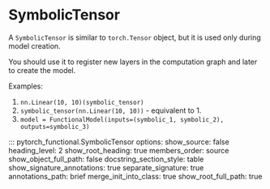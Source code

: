 # SymbolicTensor

A ``SymbolicTensor`` is similar to ``torch.Tensor`` object, but it is used only during model creation.

You should use it to register new layers in the computation graph and later to create the model.

Examples:

1. ``nn.Linear(10, 10)(symbolic_tensor)``
2. ``symbolic_tensor(nn.Linear(10, 10))`` - equivalent to 1.
3. ``model = FunctionalModel(inputs=(symbolic_1, symbolic_2), outputs=symbolic_3)``

::: pytorch_functional.SymbolicTensor
    options:
        show_source: false
        heading_level: 2
        show_root_heading: true
        members_order: source
        show_object_full_path: false
        docstring_section_style: table
        show_signature_annotations: true
        separate_signature: true
        annotations_path: brief
        merge_init_into_class: true
        show_root_full_path: true
